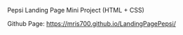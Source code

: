 Pepsi Landing Page Mini Project (HTML + CSS)

Github Page: https://mris700.github.io/LandingPagePepsi/
